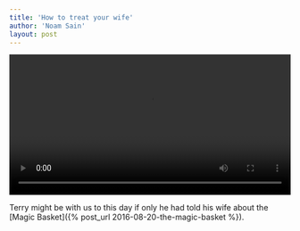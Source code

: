 ```yaml
---
title: 'How to treat your wife'
author: 'Noam Sain'
layout: post
---
```


<video controls width="100%" src="/assets/2021/2021-02-how-to-treat-your-spouse.mp4" title="How to treat your wife"></video>

Terry might be with us to this day if only he had told his wife about the [Magic Basket]({% post_url 2016-08-20-the-magic-basket %}).
